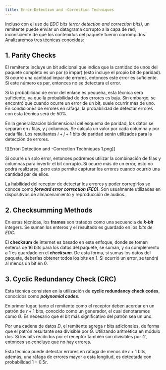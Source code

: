 ```yaml
---
title: Error-Detection and -Correction Techniques
---
```


Incluso con el uso de *EDC bits (error detection and correction bits)*, un remitente puede enviar un datagrama corrupto a la capa de red, inconsciente de que los contenidos del paquete fueron corrompidos. Analizaremos tres técnicas conocidas:

## 1. Parity Checks

El remitente incluye un bit adicional que indica que la cantidad de unos del paquete completo es un par (o impar) (esto incluye el propio bit de paridad). Si ocurre una cantidad impar de errores, entonces este error es suficiente. Si este número es par, entonces no se detectara el error.

Si la probabilidad de error del enlace es pequeña, esta técnica sera suficiente, ya que la probabilidad de dos errores es baja. Sin embargo, se encontró que cuando ocurre un error de un bit, suele ocurrir más de uno. En condiciones de errores en ráfaga, la probabilidad de detectar errores con esta técnica será de 50%.

En la generalización bidimensional del esquema de paridad, los datos se separan en $i$ filas, y $j$ columnas. Se calcula un valor por cada columna y por cada fila. Los resultantes $i+j+1$ bits de paridad serán utilizados para la detección de errores.

![[Error-Detection and -Correction Techniques 1.png]]

Si ocurre un solo error, entonces podremos utilizar la combinación de filas y columnas para invertir el bit corrupto. Si ocurre más de un error, esto no podrá realizarse, pero esto permite capturar los errores cuando ocurrió una cantidad par de ellos.

La habilidad del receptor de detectar los errores y poder corregirlos se conoce como ***forward error correction (FEC)***. Son usualmente utilizadas en dispositivos de almacenamiento y reproducción de audios.

## 2. Checksumming Methods

En estas técnicas, los **frames** son tratados como una secuencia de ***k-bit*** integers. Se suman los enteros y el resultado es guardado en los *bits de EDC.*

El **checksum** de internet es basado en este enfoque, donde se toman enteros de 16 bits para los datos del paquete, se suman, y su complemento a 1 es guardado en el ***checksum***. De esta forma, si sumas los datos del paquete, deberías obtener todos los bits en 1. Si ocurrió un error, se tendrá al menos un bit en 0.

## 3. Cyclic Redundancy Check (CRC)

Esta técnica consisten en la utilización de **cyclic redundancy check codes**, conocidos como ***polynomial codes***.

En primer lugar, tanto el remitente como el receptor deben acordar en un patrón de $r{+}1$ bits, conocido como un generador, el cual denotaremos como $G$. Es necesario que el bit más significativo del patrón sea un uno.

Por una cadena de datos $D$, el remitente agrega $r$ bits adicionales, de forma que el patrón resultante sea divisible por $G$. Utilizando aritmética en módulo dos. Si los bits recibidos por el receptor también son divisibles por $G$, entonces se concluye que no hay errores.

Esta técnica puede detectar errores en ráfaga de menos de $r+1$ bits, además, una ráfaga de errores mayor a esta longitud, es detectada con probabilidad $1{-}0.5r$.
